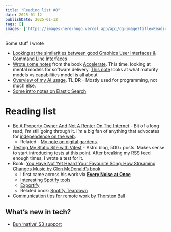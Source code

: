 ```yaml
---
title: "Reading list #8"
date: 2025-01-12
publishDate: 2025-01-12
tags: []
images: ['https://images-here-hugo.vercel.app/api/og-image?title=Reading+list+%238']
---
```

Some stuff I wrote
- [Looking at the similarities between good Graphics User Interfaces & Command Line Interfaces](https://guidefari.com/gui-cli/)
- [Wrote some notes](https://www.guidefari.com/maturity-vs-capability/) from the book [Accelerate](https://www.guidefari.com/accelerate/). This time, looking at mental models for software delivery. [This note](https://www.guidefari.com/maturity-vs-capability/) looks at what maturity models vs capabilities model is all about
- [Overview of my AI usage](https://guidefari.com/ai). TL;DR - Mostly used for programming, not much else.
- [Some intro notes on Elastic Search](https://guidefari.com/elastic-search/)

# Reading list 

* [Be A Property Owner And Not A Renter On The Internet](https://den.dev/blog/be-a-property-owner-not-a-renter-on-the-internet/) - Bit of a long read, I’m still going through it. I’m a big fan of anything that advocates for [independence on the web](https://indieweb.org/).
  * Related - [My note on digital gardens](https://www.guidefari.com/digital-garden/).
* [Testing My Static Site with Vitest](https://randomgeekery.org/post/2025/01/testing-my-static-site-with-vitest/) - Astro blog, 500+ posts. Makes sense to start introducing tests at this point. After breaking my RSS feed enough times, I wrote a test for it.
* Book: [You Have Not Yet Heard Your Favourite Song: How Streaming Changes Music by Glen McDonald’s book](https://www.goodreads.com/book/show/199504414-you-have-not-yet-heard-your-favourite-song)
  * I first came across his work via **[Every Noise at Once](https://everynoise.com)**
  * [Interesting Spotify tools](https://www.guidefari.com/spotify-tools/)
  * [Exportify](https://exportify.net/)
  * Related book: [Spotify Teardown](https://www.guidefari.com/spotify-teardown/)
* [Communication tips for remote work by Thorsten Ball](https://thorstenball.com/remote-communication/)

## What’s new in tech?
- [Bun ‘native’ S3 support](https://x.com/bunjavascript/status/1873284653974778367)
